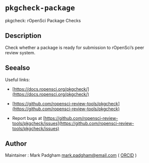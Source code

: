 # `pkgcheck-package`

pkgcheck: rOpenSci Package Checks


## Description

Check whether a package is ready for submission to rOpenSci’s
 peer review system.


## Seealso

Useful links:
   

*   [https://docs.ropensci.org/pkgcheck/](https://docs.ropensci.org/pkgcheck/)   

*   [https://github.com/ropensci-review-tools/pkgcheck](https://github.com/ropensci-review-tools/pkgcheck)   

*  Report bugs at [https://github.com/ropensci-review-tools/pkgcheck/issues](https://github.com/ropensci-review-tools/pkgcheck/issues)


## Author

Maintainer : Mark Padgham mark.padgham@email.com ( [ORCID](https://orcid.org/0000-0003-2172-5265) )


